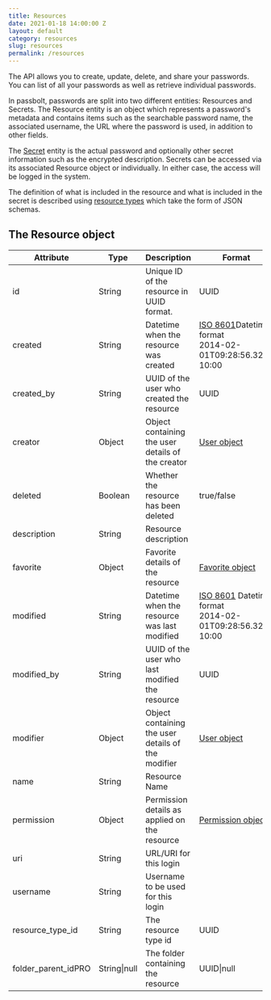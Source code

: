 ```yaml
---
title: Resources
date: 2021-01-18 14:00:00 Z
layout: default
category: resources
slug: resources
permalink: /resources
---
```

The API allows you to create, update, delete, and share your passwords.
You can list of all your passwords as well as retrieve individual passwords.

In passbolt, passwords are split into two different entities: Resources and Secrets. 
The Resource entity is an object which represents a password's metadata and contains items such as 
the searchable password name, the associated username, the URL where the password is used, in addition to other fields.

The [Secret](/api/secrets) entity is the actual password and optionally other secret information such as the 
encrypted description. Secrets can be accessed via its associated Resource  object or individually. In either case, 
the access will be logged in the system.

The definition of what is included in the resource and what is included in the secret is described using 
[resource types](/api/resource-types) which take the form of JSON schemas. 

## The Resource object

<table class="table-parameters">
    <thead>
    <tr>
        <th>Attribute</th>
        <th>Type</th>
        <th>Description</th>
        <th>Format</th>
    </tr>
    </thead>
    <tbody>
    <tr>
        <td>id</td>
        <td>String</td>
        <td>Unique ID of the resource in UUID format.</td>
        <td>UUID</td>
    </tr>
    <tr>
        <td>created</td>
        <td>String</td>
        <td>Datetime when the resource was created</td>
        <td>
            <a href="https://en.wikipedia.org/wiki/ISO_8601&amp;sa=D&amp;ust=1554900189888000">ISO
                8601</a>Datetime format<br/>
            2014-02-01T09:28:56.321-10:00
        </td>
    </tr>
    <tr>
        <td>created_by</td>
        <td>String</td>
        <td>UUID of the user who created the resource</td>
        <td>UUID</td>
    </tr>
    <tr>
        <td>creator</td>
        <td>Object</td>
        <td>Object containing the user details of the creator</td>
        <td>
            <a href="/api/users#the-user-object">User object</a>
        </td>
    </tr>
    <tr>
        <td>deleted</td>
        <td>Boolean</td>
        <td>Whether the resource has been deleted</td>
        <td>true/false</td>
    </tr>
    <tr>
        <td>description</td>
        <td>String</td>
        <td>Resource description</td>
        <td>
        </td>
    </tr>
    <tr>
        <td>favorite</td>
        <td>Object</td>
        <td>Favorite details of the resource</td>
        <td>
            <a href="/api/favorites#the-favorite-object">Favorite object</a>
        </td>
    </tr>
    <tr>
        <td>modified</td>
        <td>String</td>
        <td>Datetime when the resource was last modified</td>
        <td>
            <a href="https://en.wikipedia.org/wiki/ISO_8601&amp;sa=D&amp;ust=1554900189897000">ISO
                8601</a>&nbsp;Datetime format<br/>
            2014-02-01T09:28:56.321-10:00
        </td>
    </tr>
    <tr>
        <td>modified_by</td>
        <td>String</td>
        <td>UUID of the user who last modified the resource</td>
        <td>UUID</td>
    </tr>
    <tr>
        <td>modifier</td>
        <td>Object</td>
        <td>Object containing the user details of the modifier</td>
        <td>
            <a href="/api/users#the-user-object">User object</a>
        </td>
    </tr>
    <tr>
        <td>name</td>
        <td>String</td>
        <td>Resource Name</td>
        <td>
        </td>
    </tr>
    <tr>
        <td>permission</td>
        <td>Object</td>
        <td>Permission details as applied on the resource</td>
        <td>
            <a href="/api/permissions#the-permission-object">Permission object</a>
        </td>
    </tr>
    <tr>
        <td>uri</td>
        <td>String</td>
        <td>URL/URI for this login</td>
        <td></td>
    </tr>
    <tr>
        <td>username</td>
        <td>String</td>
        <td>Username to be used for this login</td>
        <td></td>
    </tr>
    <tr>
        <td>resource_type_id</td>
        <td>String</td>
        <td>The resource type id</td>
        <td>UUID</td>
    </tr>
    <tr>
        <td>folder_parent_id<span class="pill">PRO</span></td>
        <td>String|null</td>
        <td>The folder containing the resource</td>
        <td>UUID|null</td>
    </tr>
    </tbody>
</table>
